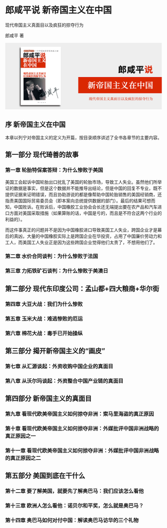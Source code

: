 # 郎咸平说 新帝国主义在中国

现代帝国主义真面目以及疯狂的掠夺行为

郎咸平 著

![cover](contents/wx-cover.png)

## 序 新帝国主义在中国

本章以列宁对帝国主义的定义为开篇，按目录顺序讲述了全书各章节的主要内容。

## 第一部分 现代琦善的故事

### 第一章 轮胎特保案答辩：为什么惨败于美国

美国工会起诉中国轮胎出口扰乱了美国的轮胎市场，导致工人失业。虽然他们所举证的数据是事实，但是这个数据并不能推导出结论，但是中国的回复不专业，既不提供证据来证明错误，而且协助游说的都是像帮助中国轮胎销售的美国经销商，还指责美国国际贸易委员会（即本案向总统提供数据的部门）。最后的结果可想而知，中国败诉。在败诉后，中国橡胶工业协会会长还无端提出要在农产品和汽车进口方面对美国采取措施（如果算账的话，中国是亏的，而且是不符合这两个行业的利益的）。

而这件事真正的问题并不是因为中国橡胶进口导致美国工人失业，跨国企业才是幕后的真凶，大量的中国橡胶实际上是跨国企业在华投资，占用了中国廉价劳动力和工人，而美国工人失业正是因为这些跨国企业觉得他们太贵了，不想用他们了。

### 第二章 水价合同谈判：为什么惨败于法国

### 第三章 力拓铁矿石谈判：为什么惨败于美澳日

## 第二部分 现代东印度公司：孟山都+四大粮商+华尔街

### 第四章 大豆大战：我们为什么惨败

### 第五章 玉米大战：难逃惨败的厄运

### 第六章 棉花大战：毒手已开始操纵

## 第三部分 揭开新帝国主义的“画皮”

### 第七章 从汇源谈起：外资收购中国企业的真面目

### 第八章 从沃尔玛谈起：外资整合中国产业链的真面目

## 第四部分 新帝国主义的真面目

### 第九章 看现代欧美帝国主义如何掠夺非洲：索马里海盗的真正原因

### 第十章 看现代欧美帝国主义如何掠夺非洲：外媒批评中国非洲战略的真正原因之一

### 第十一章 看现代欧美帝国主义如何掠夺非洲：外媒批评中国非洲战略的真正原因之二

## 第五部分 美国到底在干什么

### 第十二章 要了解美国，就要先了解奥巴马：我们应该怎么看他

### 第十三章 欧洲人怎么看他：诺贝尔和平奖，怎么就是奥巴马？

### 第十四章 奥巴马如何对付中国：解读奥巴马访华的三个礼物
